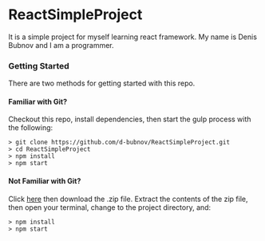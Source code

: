 # ReactSimpleProject

It is a simple project for myself learning react framework. My name is Denis Bubnov and I am a programmer.

### Getting Started

There are two methods for getting started with this repo.

#### Familiar with Git?
Checkout this repo, install dependencies, then start the gulp process with the following:

```
> git clone https://github.com/d-bubnov/ReactSimpleProject.git
> cd ReactSimpleProject
> npm install
> npm start
```

#### Not Familiar with Git?
Click [here](https://github.com/d-bubnov/ReactSimpleProject/archive/master.zip) then download the .zip file.
Extract the contents of the zip file, then open your terminal, change to the project directory, and:

```
> npm install
> npm start
```
